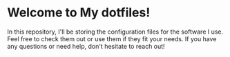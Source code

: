 # Welcome to My dotfiles!

In this repository, I'll be storing the configuration files for the software I use.
Feel free to check them out or use them if they fit your needs. If you have any
questions or need help, don't hesitate to reach out!
